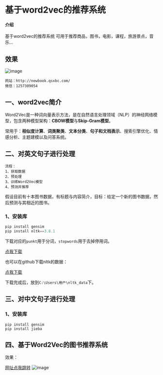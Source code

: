 # 基于word2vec的推荐系统

#### 介绍
基于word2vec的推荐系统
可用于推荐商品，图书，电影，课程，旅游景点，音乐…



## 效果

![image](https://github.com/user-attachments/assets/951b26b7-e084-4abe-8ed9-418e9b492400)




```
网站：http://newbook.qsxbc.com/
微信：1257309054
```



## 一、word2vec简介

Word2Vec是一种词向量表示方法，是在自然语言处理领域（NLP）的神经网络模型，包含两种模型架构：**CBOW模型**与**Skip-Gram模型**。

常用于：**相似度计算**、**词类聚类**、**文本分类**、**句子和文档表示**、搜索引擎优化、情感分析、主题建模以及问答系统。



## 二、对英文句子进行处理

```
流程：
1、获取数据
2、预处理
3、训练Word2Vec模型
4、预测并推荐
```

假设目前有十本图书数据，有标题与内容简介，目标：给定一个新的图书数据，然后预测与其相近的图书。

### 1、安装库

```python
pip install gensim
pip install nltk==3.8.1
```

下载对应的`punkt`用于分词，`stopwords`用于去掉停用词。

[点我下载](https://download.csdn.net/download/lm_is_dc/90224190)

也可以在github下载nltk的数据：

[点我下载](https://github.com/nltk/nltk_data)

下载完成后，放到`C:\Users\用户\nltk_data`下。



## 三、对中文句子进行处理

### 1、安装库

```
pip install gensim
pip install jieba
```



## 四、基于Word2Vec的图书推荐系统

效果：

[网址点我跳转](http://newbook.qsxbc.com/)
![image](https://github.com/user-attachments/assets/4c837bd0-037e-4416-950a-a80b2195a018)


